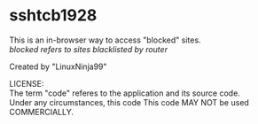 # sshtcb1928
This is an in-browser way to access "blocked" sites.\
*blocked refers to sites blacklisted by router*

Created by "LinuxNinja99"

LICENSE:\
The term "code" referes to the application and its source code.\
Under any circumstances, this code
This code MAY NOT be used COMMERCIALLY.
